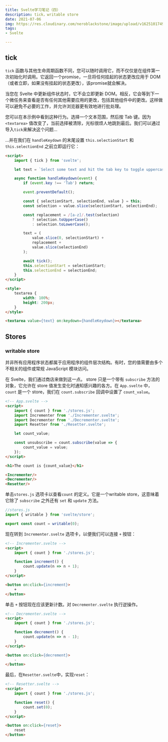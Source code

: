```yaml
---
title: Svelte学习笔记（四）
description: tick，writable store
date: 2021-07-06
img: https://res.cloudinary.com/neroblackstone/image/upload/v1625101749/svelte_y2yhr6.png
tags:
- Svelte

---
```

## tick

`tick` 函数与其他生命周期函数不同，您可以随时调用它，而不仅仅是在组件第一次初始化时调用。它返回一个promise，一旦将任何挂起的状态更改应用于 DOM（或者立即，如果没有挂起的状态更改），该promise就会解决。

当您在 Svelte 中更新组件状态时，它不会立即更新 DOM。相反，它会等到下一个微任务来查看是否有任何其他需要应用的更改，包括其他组件中的更改。这样做可以避免不必要的工作，并允许浏览器更有效地进行批处理。

您可以在本示例中看到这种行为。选择一个文本范围，然后按 Tab 键。因为 `<textarea>` 值改变了，当前选择被清除，光标很烦人地跳到最后。我们可以通过导入`tick`来解决这个问题...

...并在我们在 `handleKeydown` 的末尾设置 `this.selectionStart` 和 `this.selectionEnd` 之前立即运行它：

``` html
<script>
	import { tick } from 'svelte';

	let text = `Select some text and hit the tab key to toggle uppercase`;

	async function handleKeydown(event) {
		if (event.key !== 'Tab') return;

		event.preventDefault();

		const { selectionStart, selectionEnd, value } = this;
		const selection = value.slice(selectionStart, selectionEnd);

		const replacement = /[a-z]/.test(selection)
			? selection.toUpperCase()
			: selection.toLowerCase();

		text = (
			value.slice(0, selectionStart) +
			replacement +
			value.slice(selectionEnd)
		);

		await tick();
		this.selectionStart = selectionStart;
		this.selectionEnd = selectionEnd;
	}
</script>

<style>
	textarea {
		width: 100%;
		height: 200px;
	}
</style>

<textarea value={text} on:keydown={handleKeydown}></textarea>

```

## Stores 

### writable store

并非所有应用程序状态都属于应用程序的组件层次结构。有时，您的值需要由多个不相关的组件或常规 JavaScript 模块访问。

在 Svelte，我们通过商店来做到这一点。 store 只是一个带有 `subscribe` 方法的对象，它允许在 store 值发生变化时通知感兴趣的各方。在 `App.svelte` 中，`count` 是一个 store，我们在 `count.subscribe` 回调中设置了 `count_value`。

``` html
<!-- App.svelte -->
<script>
	import { count } from './stores.js';
	import Incrementer from './Incrementer.svelte';
	import Decrementer from './Decrementer.svelte';
	import Resetter from './Resetter.svelte';

	let count_value;

	const unsubscribe = count.subscribe(value => {
		count_value = value;
	});
</script>

<h1>The count is {count_value}</h1>

<Incrementer/>
<Decrementer/>
<Resetter/>
```

单击`stores.js` 选项卡以查看`count` 的定义。它是一个writable store，这意味着它除了 `subscribe` 之外还有 `set` 和 `update` 方法。

``` js
//stores.js
import { writable } from 'svelte/store';

export const count = writable(0);
```

现在转到 `Incrementer.svelte` 选项卡，以便我们可以连接 `+` 按钮：

``` html
<!-- Incrementer.svelte -->
<script>
	import { count } from './stores.js';

	function increment() {
		count.update(n => n + 1);
	}
</script>

<button on:click={increment}>
	+
</button>
```

单击 `+` 按钮现在应该更新计数。对 `Decrementer.svelte` 执行逆操作。

``` html
<!-- Decrementer.svelte -->
<script>
	import { count } from './stores.js';

	function decrement() {
		count.update(n => n - 1);
	}
</script>

<button on:click={decrement}>
	-
</button>
```

最后，在`Resetter.svelte`中，实现`reset`：

``` html
<!-- Resetter.svelte -->
<script>
	import { count } from './stores.js';

	function reset() {
		count.set(0);
	}
</script>

<button on:click={reset}>
	reset
</button>
```